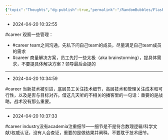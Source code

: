 ```yaml
---
{"topic":"Thoughts","dg-publish":true,"permalink":"/RandomBubbles/FlashThoughts/2024-04-20/","dgPassFrontmatter":true,"noteIcon":""}
---
```


- 2024-04-20 10:32:55

#career 观察一些管理：
- #career team之间沟通，先私下问自己team的成员，尽量满足自己team成员的需求
- #career 商量解决方案，员工先打一些太极（aka brainstorming），提具体需求，不要提具体解决方案？领导最后会提的
---

- 2024-04-20 10:34:59

#career 当新技术被引进，底层员工关注技术细节，高层技术和管理关注成本和可行性，以及是否与目标对齐。借这几天听的不相关的播客里的一句话：重要的是战略，战术没有那么重要。

----

- 2024-04-20 10:37:33

#career industry没有academia注重细节——细节是不是符合数理逻辑/科学文献/权威认证，没有人会查证，重要的是做结果并阐释。不要耽于技术细节。